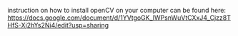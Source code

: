 instruction on how to install openCV on your computer can be found here: 
https://docs.google.com/document/d/1YVtgoGK_lWPsnWuVtCXxJ4_Cjzz8THfS-Xj2hYs2Ni4/edit?usp=sharing  
